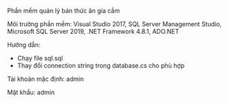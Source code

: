Phần mềm quản lý bán thức ăn gia cầm

Môi trường phần mềm:
Visual Studio 2017, SQL Server Management Studio, Microsoft SQL Server 2019, .NET Framework 4.8.1, ADO.NET

Hướng dẫn: 
- Chạy file sql.sql
- Thay đổi connection string trong database.cs cho phù hợp

Tài khoản mặc định: admin

Mật khẩu: admin
